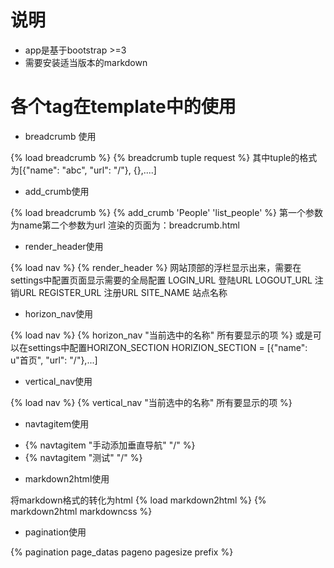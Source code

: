 # 说明
* app是基于bootstrap >=3
* 需要安装适当版本的markdown

# 各个tag在template中的使用
* breadcrumb 使用

{% load breadcrumb %}
{% breadcrumb tuple request %}
其中tuple的格式为[{"name": "abc", "url": "/"}, {},....]


* add_crumb使用

{% load breadcrumb %}
{% add_crumb 'People' 'list_people' %}
第一个参数为name第二个参数为url
渲染的页面为：breadcrumb.html


* render_header使用

{% load nav %}
{% render_header %}
网站顶部的浮栏显示出来，需要在settings中配置页面显示需要的全局配置
LOGIN_URL  登陆URL
LOGOUT_URL  注销URL
REGISTER_URL  注册URL
SITE_NAME  站点名称

* horizon_nav使用

{% load nav %}
{% horizon_nav "当前选中的名称" 所有要显示的项  %}
或是可以在settings中配置HORIZON_SECTION
HORIZION_SECTION = [{"name": u"首页", "url": "/"},...]


* vertical_nav使用

{% load nav %}
{% vertical_nav "当前选中的名称" 所有要显示的项  %}


* navtagitem使用

<ul class="nav nav-pills nav-stacked">
	<li> {% navtagitem "手动添加垂直导航" "/" %}</li>
	<li>{% navtagitem "测试" "/" %}</li>
</ul>


* markdown2html使用

将markdown格式的转化为html
{% load markdown2html %}
{% markdown2html markdowncss %}


* pagination使用

{% pagination page_datas pageno pagesize prefix %}
